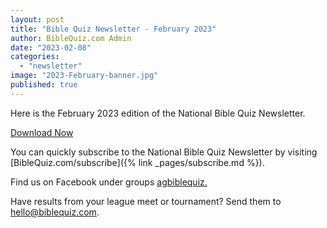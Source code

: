 ```yaml
---
layout: post
title: "Bible Quiz Newsletter - February 2023"
author: BibleQuiz.com Admin
date: "2023-02-08"
categories: 
  - "newsletter"
image: "2023-February-banner.jpg"
published: true
---
```


Here is the February 2023 edition of the National Bible Quiz Newsletter.

<a href="{% link assets/2023/2023-February.pdf %}" class="button is-primary">Download Now</a>

You can quickly subscribe to the National Bible Quiz Newsletter by visiting [BibleQuiz.com/subscribe]({% link _pages/subscribe.md %}).

Find us on Facebook under groups [agbiblequiz.](https://www.facebook.com/groups/agbiblequiz)

Have results from your league meet or tournament? Send them to [hello@biblequiz.com](mailto:hello@biblequiz.com).
